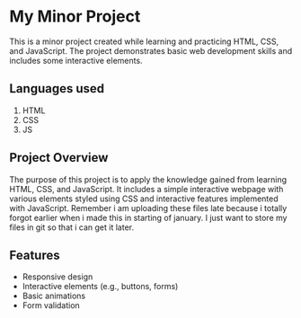 # My Minor Project

This is a minor project created while learning and practicing HTML, CSS, and JavaScript. The project demonstrates basic web development skills and includes some interactive elements.

## Languages used
1. HTML
2. CSS
3. JS



## Project Overview

The purpose of this project is to apply the knowledge gained from learning HTML, CSS, and JavaScript. It includes a simple interactive webpage with various elements styled using CSS and interactive features implemented with JavaScript.
Remember i am uploading these files late because i totally forgot earlier when i made this in starting of january.
I just want to store my files in git so that i can get it later.

## Features

- Responsive design
- Interactive elements (e.g., buttons, forms)
- Basic animations
- Form validation


